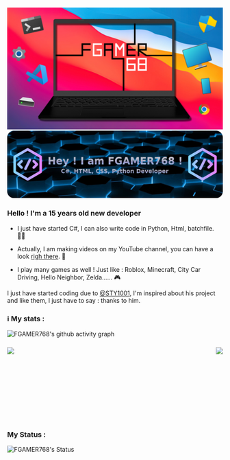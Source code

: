![Image](https://github.com/FGAMER768/FGAMER768/blob/main/FG_LOGO_Final_Banner01.png)
![Image](https://github.com/FGAMER768/FGAMER768/blob/main/FGAMER768_Github_Developer_Banner.png)

### Hello ! I'm a 15 years old new developer

- I just have started C#, I can also write code in Python, Html, batchfile. 👨‍💻

- Actually, I am making videos on my YouTube channel, you can have a look [righ there](https://www.youtube.com/channel/UCLfboIvl8VrNM3n6D9_QdZg). 🎦

- I play many games as well ! Just like : Roblox, Minecraft, City Car Driving, Hello Neighbor, Zelda...... 🎮

I just have started coding due to [@STY1001](https://github.com/STY1001), I'm inspired about his project and like them, I just have to say : thanks to him.

### ℹ️ My stats :
![FGAMER768's github activity graph](https://github-readme-activity-graph.vercel.app/graph?username=FGAMER768&bg_color=000000&color=##00FFFF&line=##00FFFF&point=ffffff&area=true&hide_border=true)

<h3><img align=left src="https://github-readme-stats.vercel.app/api?username=FGAMER768&bg_color=000000&color=##00FFFF&line=##00FFFF&point=ffffff&area=true&hide_border=true"/>

<img align=right src="https://github-readme-stats.vercel.app/api/top-langs?username=FGAMER768&show_icons=true&layout=compact&theme=dark&title_color=2F80ED&text_color=FFFFFF&icon_color=FF0000&bg_color=00,000000,000000"/></h3>

<br>
<br>
<br>
<br>
<br>
<br>
<br>
<br>
<br>
<br>

### My Status :

![FGAMER768's Status](https://lanyard.cnrad.dev/api/647069392055828490?idleMessage=Online%20or%20Offline&bg=000000&borderRadius=5px&animated=true)

<br>
<br>
<br>
<br>
<br>
<br>
<br>
<br>








